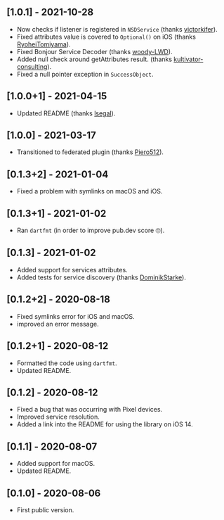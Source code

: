 ## [1.0.1] - 2021-10-28

* Now checks if listener is registered in `NSDService` (thanks [victorkifer](https://github.com/victorkifer)).
* Fixed attributes value is covered to `Optional()` on iOS (thanks [RyoheiTomiyama](https://github.com/RyoheiTomiyama)).
* Fixed Bonjour Service Decoder (thanks [woody-LWD](https://github.com/woody-LWD)).
* Added null check around getAttributes result. (thanks [kultivator-consulting](https://github.com/kultivator-consulting)).
* Fixed a null pointer exception in `SuccessObject`.

## [1.0.0+1] - 2021-04-15

* Updated README (thanks [lsegal](https://github.com/lsegal)).

## [1.0.0] - 2021-03-17

* Transitioned to federated plugin (thanks [Piero512](https://github.com/Piero512)).

## [0.1.3+2] - 2021-01-04

* Fixed a problem with symlinks on macOS and iOS.

## [0.1.3+1] - 2021-01-02

* Ran `dartfmt` (in order to improve pub.dev score 🙄).

## [0.1.3] - 2021-01-02

* Added support for services attributes.
* Added tests for service discovery (thanks [DominikStarke](https://github.com/DominikStarke)).

## [0.1.2+2] - 2020-08-18

* Fixed symlinks error for iOS and macOS.
* improved an error message.

## [0.1.2+1] - 2020-08-12

* Formatted the code using `dartfmt`.
* Updated README.

## [0.1.2] - 2020-08-12

* Fixed a bug that was occurring with Pixel devices.
* Improved service resolution.
* Added a link into the README for using the library on iOS 14.

## [0.1.1] - 2020-08-07

* Added support for macOS.
* Updated README.

## [0.1.0] - 2020-08-06

* First public version.
